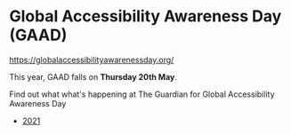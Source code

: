# Global Accessibility Awareness Day (GAAD)

https://globalaccessibilityawarenessday.org/

This year, GAAD falls on **Thursday 20th May**.

Find out what what's happening at The Guardian for Global Accessibility Awareness Day

- [2021](2021.md)
